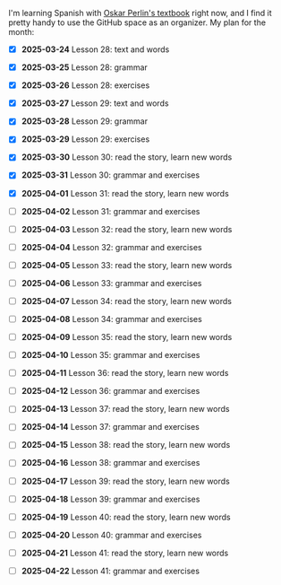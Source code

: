 I'm learning Spanish with [Oskar Perlin's textbook][1] right now, and I find it pretty handy to use the GitHub space as an organizer. My plan for the month:

- [x] **2025-03-24** Lesson 28: text and words
- [x] **2025-03-25** Lesson 28: grammar
- [x] **2025-03-26** Lesson 28: exercises
- [x] **2025-03-27** Lesson 29: text and words
- [x] **2025-03-28** Lesson 29: grammar
- [x] **2025-03-29** Lesson 29: exercises
- [x] **2025-03-30** Lesson 30: read the story, learn new words
- [x] **2025-03-31** Lesson 30: grammar and exercises
- [x] **2025-04-01** Lesson 31: read the story, learn new words
- [ ] **2025-04-02** Lesson 31: grammar and exercises
- [ ] **2025-04-03** Lesson 32: read the story, learn new words
- [ ] **2025-04-04** Lesson 32: grammar and exercises
- [ ] **2025-04-05** Lesson 33: read the story, learn new words
- [ ] **2025-04-06** Lesson 33: grammar and exercises
- [ ] **2025-04-07** Lesson 34: read the story, learn new words
- [ ] **2025-04-08** Lesson 34: grammar and exercises
- [ ] **2025-04-09** Lesson 35: read the story, learn new words
- [ ] **2025-04-10** Lesson 35: grammar and exercises
- [ ] **2025-04-11** Lesson 36: read the story, learn new words
- [ ] **2025-04-12** Lesson 36: grammar and exercises
- [ ] **2025-04-13** Lesson 37: read the story, learn new words
- [ ] **2025-04-14** Lesson 37: grammar and exercises
- [ ] **2025-04-15** Lesson 38: read the story, learn new words
- [ ] **2025-04-16** Lesson 38: grammar and exercises
- [ ] **2025-04-17** Lesson 39: read the story, learn new words
- [ ] **2025-04-18** Lesson 39: grammar and exercises
- [ ] **2025-04-19** Lesson 40: read the story, learn new words
- [ ] **2025-04-20** Lesson 40: grammar and exercises
- [ ] **2025-04-21** Lesson 41: read the story, learn new words
- [ ] **2025-04-22** Lesson 41: grammar and exercises


  [1]: https://github.com/vitalizzare/oskar_perlin_spanish.git
